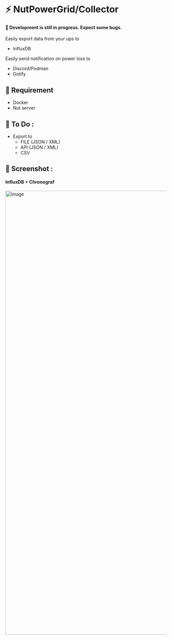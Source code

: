 # ⚡ NutPowerGrid/Collector
#### 📢 Development is still in progress. Expect some bugs.

Easily export data from your ups to

- InfluxDB

Easily send notification on power loss to

- Discord/Podman
- Gotify

## 🔧 Requirement

- Docker
- Nut server

## 📝 To Do :

- Export to
  - FILE (JSON / XML)
  - API (JSON / XML)
  - CSV

## 🌄 Screenshot :

#### InfluxDB + Chronograf
<img width="1385" alt="image" src="https://github.com/NutPowerGrid/Collector/assets/56845767/aee5ba44-55a8-42b4-9b65-4ad4b2bfef59">
